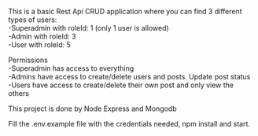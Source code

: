 This is a basic Rest Api CRUD application where you can find 3 different types of users:
<br>-Superadmin with roleId: 1 (only 1 user is allowed)
<br>-Admin with roleId: 3
<br>-User with roleId: 5

Permissions
<br>-Superadmin has access to everything
<br>-Admins have access to create/delete users and posts. Update post status
<br>-Users have access to create/delete their own post and only view the others

This project is done by Node Express and Mongodb

Fill the .env.example file with the credentials needed, npm install and start.
